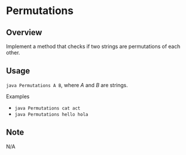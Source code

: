 # Permutations

Overview
---
Implement a method that checks if two strings are permutations of each other. 

Usage
---
`java Permutations A B`, where _A_ and _B_ are strings.

Examples
* `java Permutations cat act`
* `java Permutations hello hola`

Note
---
N/A
